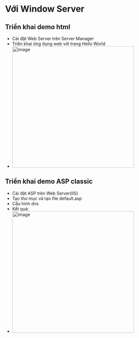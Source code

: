 # Với Window Server
## Triển khai demo html
- Cài đặt Web Server trên Server Manager
- Triển khai ứng dụng web với trang Hello World
- <img src="https://github.com/user-attachments/assets/8d1ebe2a-e9dc-40b7-9511-f4366891902e" alt="image" width="400"/>
## Triển khai demo ASP classic
- Cài đặt ASP trên Web Server(IIS)
- Tạo thư mục và tạo file default.asp
- Cấu hình dns
- Kết quả:
- <img src="https://github.com/user-attachments/assets/8006d034-b6e4-4c2b-b3ac-873086341921" alt="image" width="400"/>




